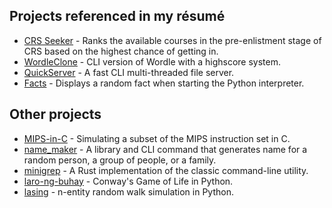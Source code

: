 ## Projects referenced in my résumé
* [CRS Seeker](https://github.com/marshblocker/crs_seeker) - Ranks the available courses in the pre-enlistment stage of CRS based on the highest chance of getting in.
* [WordleClone](https://github.com/marshblocker/wordle_clone) - CLI version of Wordle with a highscore system.
* [QuickServer](https://github.com/marshblocker/quick_server) - A fast CLI multi-threaded file server.
* [Facts](https://github.com/marshblocker/facts) - Displays a random fact when starting the Python interpreter.

## Other projects
* [MIPS-in-C](https://github.com/marshblocker/MIPS-in-C) - Simulating a subset of the MIPS instruction set in C.
* [name_maker](https://github.com/marshblocker/name_maker) - A library and CLI command that generates name for a random person, a group of people, or a family.
* [minigrep](https://github.com/marshblocker/minigrep) - A Rust implementation of the classic command-line utility.
* [laro-ng-buhay](https://github.com/marshblocker/laro-ng-buhay) - Conway's Game of Life in Python.
* [lasing](https://github.com/marshblocker/lasing) - n-entity random walk simulation in Python.
